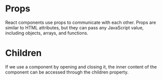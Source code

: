 # Props

React components use props to communicate with each other. Props are similar to HTML attributes, but they can pass any JavaScript value, including objects, arrays, and functions.

# Children

If we use a component by opening and closing it, the inner content of the component can be accessed through the children property.